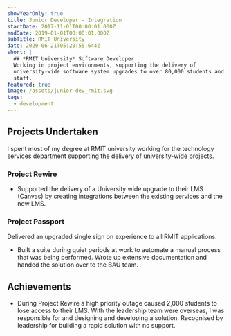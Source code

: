 ```yaml
---
showYearOnly: true
title: Junior Developer - Integration
startDate: 2017-11-01T00:00:01.000Z
endDate: 2019-01-01T00:00:01.000Z
subTitle: RMIT University
date: 2020-06-21T05:20:55.644Z
short: |
  ## *RMIT University* Software Developer
  Working in project environments, supporting the delivery of
  university-wide software system upgrades to over 80,000 students and 10,000
  staff.
featured: true
image: /assets/junior-dev_rmit.svg
tags:
  - development
---
```

## Projects Undertaken

I spent most of my degree at RMIT university working for the technology services department supporting the delivery of university-wide projects.

### Project Rewire

* Supported the delivery of a University wide upgrade to their LMS (Canvas) by creating integrations between the existing services and the new LMS. 

### Project Passport

Delivered an upgraded single sign on experience to all RMIT applications.
* Built a suite during quiet periods at work to automate a manual process that was being performed. Wrote up extensive documentation and handed the solution over to the BAU team.

## Achievements

* During Project Rewire a high priority outage caused 2,000 students to lose access to their LMS. With the leadership team were overseas, I was responsible for and designing and developing a solution. Recognised by leadership for building a rapid solution with no support. 
